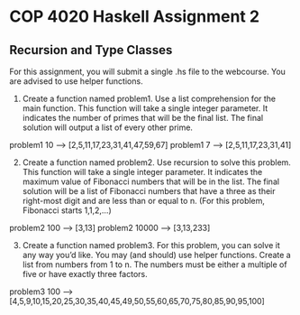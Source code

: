 # COP 4020 Haskell Assignment 2

## Recursion and Type Classes

For this assignment, you will submit a single .hs file to the webcourse. You are advised to use helper functions.

1. Create a function named problem1. Use a list comprehension for the main function. This function will take a single integer parameter. It indicates the number of primes that will be the final list. The final solution will output a list of every other prime.

problem1 10 --> [2,5,11,17,23,31,41,47,59,67]
problem1 7 --> [2,5,11,17,23,31,41]

2. Create a function named problem2. Use recursion to solve this problem. This function will take a single integer parameter. It indicates the maximum value of Fibonacci numbers that will be in the list. The final solution will be a list of Fibonacci numbers that have a three as their right-most digit and are less than or equal to n. (For this problem, Fibonacci starts 1,1,2,…)

problem2 100 --> [3,13]
problem2 10000 --> [3,13,233]

3. Create a function named problem3. For this problem, you can solve it any way you’d like. You may (and should) use helper functions. Create a list from numbers from 1 to n. The numbers must be either a multiple of five or have exactly three factors.

problem3 100 --> [4,5,9,10,15,20,25,30,35,40,45,49,50,55,60,65,70,75,80,85,90,95,100]